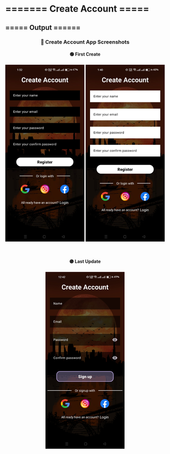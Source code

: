 # ======= Create Account =====

## ===== Output ======

<h3 align="center">📱 Create Account App Screenshots</h3>

<!-- ===== First Create Section ===== -->
<h4 align="center">🟢 First Create</h4>
<p align="center">
  <img src="https://github.com/koraish3438/Create-Account/blob/358057e943e536af6ff2e04b5c12e56c8c7c723f/create%20blck.jpg?raw=true" alt="Create Black Screen" width="250">
  <img src="https://github.com/koraish3438/Create-Account/blob/358057e943e536af6ff2e04b5c12e56c8c7c723f/create%20white.jpg?raw=true" alt="Create White Screen" width="250">
</p>

<br>

<!-- ===== Last Update Section ===== -->
<h4 align="center">🟣 Last Update</h4>
<p align="center">
  <img src="https://github.com/koraish3438/Create-Account/blob/1fadf487264a1e0bb105313d3cbbfd8d08db31c3/last%20update.jpg?raw=true" alt="Last Update Screen" width="250">
</p>
